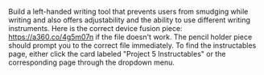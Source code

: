 Build a left-handed writing tool that prevents users from smudging while writing and also offers adjustability and the ability to use different writing instruments.
Here is the correct device fusion piece: https://a360.co/4g5m07n if the file doesn't work. 
The pencil holder piece should prompt you to the correct file immediately. 
To find the instructables page, either click the card labeled "Project 5 Instructables" or the corresponding page through the dropdown menu. 
